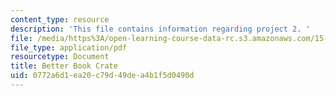 ```yaml
---
content_type: resource
description: 'This file contains information regarding project 2. '
file: /media/https%3A/open-learning-course-data-rc.s3.amazonaws.com/15-783j-product-design-and-development-spring-2006/0772a6d1ea20c79d49dea4b1f5d0490d_smp_dgn_prj_pro2.pdf
file_type: application/pdf
resourcetype: Document
title: Better Book Crate
uid: 0772a6d1-ea20-c79d-49de-a4b1f5d0490d
---
```

